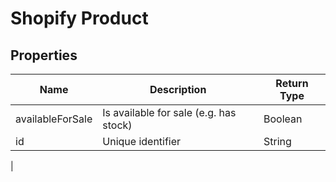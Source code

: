 # Shopify Product

## Properties
| Name | Description | Return Type |
|------|-------------|-------------|
| availableForSale | Is available for sale (e.g. has stock) | Boolean |
| id   | Unique identifier | String |

| 
